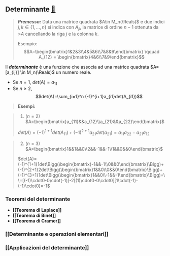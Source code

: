## Determinante [🔗](https://www.andreaminini.org/matematica/algebra-lineare/determinante-matrice)

>***Premessa:***
>Data una matrice quadrata $A\in M_n(\Reals)$ e due indici $j,k \in \lbrace 1,...,n \rbrace$ si indica con $A_{jk}$ la matrice di ordine $n-1$ ottenuta da >$A$ cancellando la riga $j$ e la colonna $k$.
>
>Esempio:
>$$A=\begin{bmatrix}1&2&3\\4&5&6\\7&8&9\end{bmatrix} \qquad A_{12} = \begin{bmatrix}4&6\\7&9\end{bmatrix}$$

Il ***determinante*** è una funzione che associa ad una matrice quadrata $A=[a_{ij}] \in M_n(\Reals)$ un numero reale.
- Se $n = 1$, $det(A) = a_{11}$
- Se $n \ge 2$,
$$det(A)=\sum_{i=1}^n (-1)^{i+1}a_{i1}det(A_{i1})$$

>**Esempi:**

>1) ($n=2$)
>$A=\begin{bmatrix}a_{11}&&a_{12}\\a_{21}&&a_{22}\end{bmatrix}$
>
>$det(A) = (-1)^{1+1}det(A_{11})+(-1)^{2+1}a_{21}det(a_{21}) = a_{11}a_{22} - a_{21}a_{12}$

>2) ($n=3$)
>$A=\begin{bmatrix}1&&1&&0\\2&&-1&&-1\\1&&0&&0\end{bmatrix}$
>
>$det(A)=(-1)^{1+1}1det\Bigg(\begin{bmatrix}-1&&-1\\0&&0\end{bmatrix}\Bigg)+(-1)^{2+1}2det\Bigg(\begin{bmatrix}1&&0\\0&&0\end{bmatrix}\Bigg)+(-1)^{3+1}1det\Bigg(\begin{bmatrix}1&&0\\-1&&-1\end{bmatrix}\Bigg)=\\=[(-1)\cdot0-0\cdot(-1)]-2[(1)\cdot0-0\cdot0][1\cdot(-1)-(-1)\cdot0]=-1$

### Teoremi del determinante
- **[[Teorema di Laplace]]**
- **[[Teorema di Binet]]**
- **[[Teorema di Cramer]]**

### [[Determinante e operazioni elementari]]

### [[Applicazioni del determinante]]
